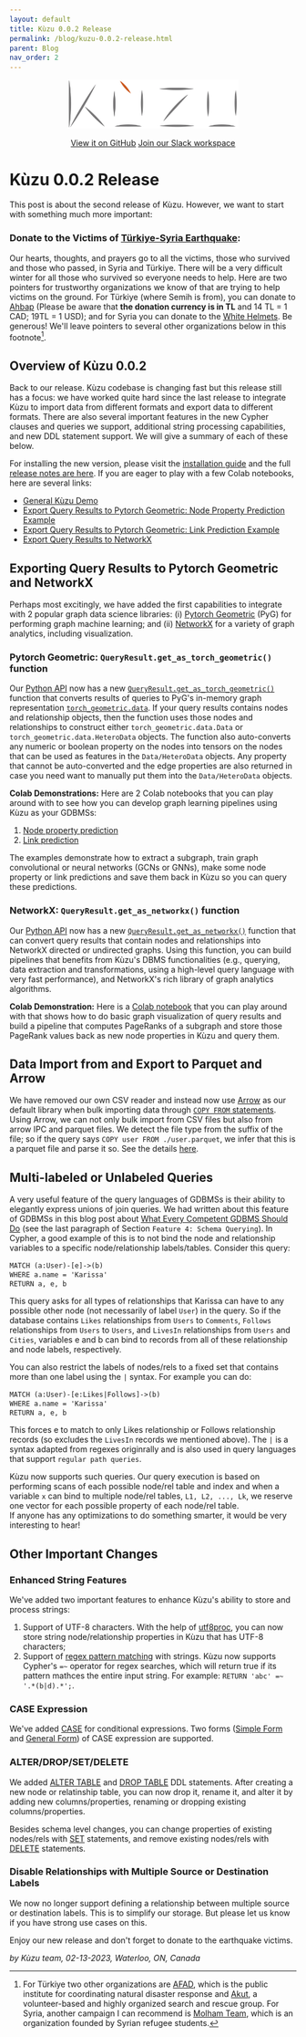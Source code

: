 ```yaml
---
layout: default
title: Kùzu 0.0.2 Release
permalink: /blog/kuzu-0.0.2-release.html
parent: Blog
nav_order: 2
---
```


<p align="center">
  <a href="https://github.com/kuzudb/kuzu"><img src="../../kuzu-logo.png" width="300"></a>
</p>

<p align="center">
  <a href="https://github.com/kuzudb/kuzu" class="btn fs-5 mb-4 mb-md-0">View it on GitHub</a>
  <a href="https://join.slack.com/t/kuzudb/shared_invite/zt-1n67h736q-E3AFGSI4w~ljlFMYr3_Sjg" class="btn fs-5 mb-4 mb-md-0">Join our Slack workspace</a>
</p>


# Kùzu 0.0.2 Release

This post is about the second release of Kùzu. However, we want to start with something much more important:

### Donate to the Victims of [Türkiye-Syria Earthquake](https://www.bbc.com/news/world-middle-east-64590946):
Our hearts, thoughts, and prayers go to all the victims, those who survived and those who passed,
in Syria and Türkiye. 
There will be a very difficult winter for all those who survived so everyone needs to help. 
Here are two pointers for trustworthy organizations we know of that are trying to help
victims on the ground. For Türkiye (where Semih is from), you can donate to [Ahbap](https://ahbap.org/bagis-kategorisi/5)
(Please be aware that **the donation currency is in TL** and 14 TL = 1 CAD; 19TL = 1 USD); and for Syria 
you can donate to the [White Helmets](https://www.whitehelmets.org/en/). Be generous! We'll leave pointers to several 
other organizations below in this footnote[^1].

## Overview of Kùzu 0.0.2
Back to our release. Kùzu codebase is changing fast but this release still has a focus: we 
have worked quite hard since the last release to integrate Kùzu to import data from
different formats and export data to different formats. There are also several important 
features in the new Cypher clauses and queries we support,  additional string 
processing capabilities, and new DDL statement support. We will give a summary of each 
of these below.

For installing the new version, please visit the [installation guide](https://kuzudb.com/docs/getting-started.html) and
the full
[release notes are here](https://github.com/kuzudb/kuzu/releases). If you are eager to play with
a few Colab notebooks, here are several links: 
- [General Kùzu Demo](https://colab.research.google.com/drive/15OLPggnRSBmR_K9yzq6iAGE5MDzNwqoN)
- [Export Query Results to Pytorch Geometric: Node Property Prediction Example](https://colab.research.google.com/drive/1fzcwBwTY-M19p7OOTIaynfgHFcAQo9NK)
- [Export Query Results to Pytorch Geometric: Link Prediction Example](https://colab.research.google.com/drive/1QdX7CDdajIAb04lqaO5PfJlpKG-ljG28)
- [Export Query Results to NetworkX](https://colab.research.google.com/drive/1NDsnFDWcSGoaOl-mOgG0zrPG2VAr8Q6H)

## Exporting Query Results to Pytorch Geometric and NetworkX
Perhaps most excitingly, we have added the first capabilities to integrate with 2 popular 
graph data science
libraries: (i) [Pytorch Geometric](https://github.com/pyg-team/pytorch_geometric) (PyG) for performing 
graph machine learning; and (ii) [NetworkX](https://networkx.org/) for a variety of 
graph analytics, including visualization. 

### Pytorch Geometric: `QueryResult.get_as_torch_geometric()` function
Our [Python API](https://kuzudb.com/docs/client-apis/python-api/overview.html) now has a 
new [`QueryResult.get_as_torch_geometric()`](../client-apis/python-api/query-result.md#query_result.QueryResult.get_as_torch_geometric) function that 
converts results of queries to PyG's in-memory graph representation 
[`torch_geometric.data`](https://pytorch-geometric.readthedocs.io/en/latest/modules/data.html).
If your query results contains nodes and relationship objects, then the function uses 
those nodes and relationships to construct either `torch_geometric.data.Data` or 
`torch_geometric.data.HeteroData` objects. The function also auto-converts any numeric or boolean property 
on the nodes into tensors on the nodes that can be used as features in the `Data/HeteroData` objects.
Any property that cannot be auto-converted and the edge properties are also returned in case you need
want to manually put them into the `Data/HeteroData` objects.

**Colab Demonstrations:**
Here are 2 Colab notebooks that you can play around with to see how you can develop graph learning
pipelines using Kùzu as your GDBMSs:
1. [Node property prediction](https://colab.research.google.com/drive/1fzcwBwTY-M19p7OOTIaynfgHFcAQo9NK)
2. [Link prediction](https://colab.research.google.com/drive/1QdX7CDdajIAb04lqaO5PfJlpKG-ljG28)

The examples demonstrate how to extract a subgraph,
train graph convolutional or neural networks (GCNs or GNNs), make some node property
or link predictions and save them back in Kùzu so you can query these predictions.

### NetworkX: `QueryResult.get_as_networkx()` function
Our [Python API](https://kuzudb.com/docs/client-apis/python-api/overview.html) now has a 
new [`QueryResult.get_as_networkx()`](../client-apis/python-api/query-result.md#query_result.QueryResult.get_as_networkx) function that can convert query results
that contain nodes and relationships into NetworkX directed or undirected graphs. Using this function, you can build pipelines
that benefits from Kùzu's DBMS functionalities (e.g., querying, data extraction and transformations,
using a high-level query language with very fast performance), and NetworkX's rich library of 
graph analytics algorithms.

**Colab Demonstration:**
Here is a [Colab notebook](https://colab.research.google.com/drive/1NDsnFDWcSGoaOl-mOgG0zrPG2VAr8Q6H?usp=sharing#scrollTo=AkpBul7ZpUM5) 
that you can play around with that shows how to do basic graph visualization of query results
and build a pipeline that computes PageRanks of a subgraph and store those PageRank 
values back as new node properties in Kùzu and query them.

## Data Import from and Export to Parquet and Arrow
We have removed our own CSV reader and instead now use [Arrow](https://arrow.apache.org/)
as our default library when bulk importing data through [`COPY FROM` statements](https://kuzudb.com/docs/data-import/csv-import.html). 
Using Arrow, we can not only bulk import
from CSV files but also from arrow IPC and parquet files. We detect the file type
from the suffix of the file; so if the query says `COPY user FROM ./user.parquet`,
we infer that this is a parquet file and parse it so. See the details [here](../cypher/../data-import/parquet-import.md).

## Multi-labeled or Unlabeled Queries
A very useful feature of the query languages of GDBMSs is their
ability to elegantly express unions of join queries. 
We had written about this feature of GDBMSs in this blog post about 
[What Every Competent GDBMS Should Do](https://kuzudb.com/blog/what-every-gdbms-should-do-and-vision.html#feature-4-schema-querying)
(see the last paragraph of Section `Feature 4: Schema Querying`).
In Cypher, a good example
of this is to not bind the node and relationship variables to a specific node/relationship
labels/tables. Consider this query:
```
MATCH (a:User)-[e]->(b)
WHERE a.name = 'Karissa'
RETURN a, e, b
```
This query asks for all types of relationships that Karissa can have to any possible other
node (not necessarily of label `User`) in the query. So if the database contains 
`Likes` relationships from `Users` to `Comments`, `Follows` relationships
from `Users` to `Users`, and `LivesIn` relationships from `Users` and `Cities`, 
variables e and b can bind to records from all of these
relationship and node labels, respectively. 

You can also restrict the labels of nodes/rels to a fixed set that contains
more than one label using the `|` syntax.
For example you can do:

```
MATCH (a:User)-[e:Likes|Follows]->(b)
WHERE a.name = 'Karissa'
RETURN a, e, b
```
This forces e to match to only Likes relationship or Follows relationship records (so
excludes the `LivesIn` records we mentioned above). The `|` is a syntax adapted from
regexes originrally and is also used in query languages that support `regular path queries`. 

Kùzu now supports such queries. Our query execution
is based on performing scans of each possible node/rel table and index
and when a variable `x` can bind to multiple node/rel tables, `L1, L2, ..., Lk`,
we reserve one vector for each possible property of each node/rel table.  
If anyone has any optimizations to do something smarter, it would be very interesting
to hear!

## Other Important Changes

### Enhanced String Features
We've added two important features to enhance Kùzu's ability to store and process strings:

1) Support of UTF-8 characters. With the help of [utf8proc](https://github.com/JuliaStrings/utf8proc), you can now store string node/relationship
   properties in Kùzu that has UTF-8 characters;
2) Support of [regex pattern matching](../cypher/expressions/functions/pattern-matching.md) with strings. Kùzu now supports Cypher's `=~` operator for regex searches, which will return true if its pattern mathces the entire input string. For example: `RETURN 'abc' =~ '.*(b|d).*';`.

### CASE Expression
We've added [CASE](../cypher/expressions/case-expression.md) for conditional expressions.
Two forms ([Simple Form](../cypher/expressions/case-expression.md#simple-form) and [General Form](../cypher/expressions/case-expression.md#general-form)) of CASE expression are supported.

### ALTER/DROP/SET/DELETE
We added [ALTER TABLE](../cypher/ddl.md#alter-table) and [DROP TABLE](../cypher/ddl.md#drop-table) DDL statements.
After creating a new node or relatinship table, you can now drop it, rename it, and alter it by adding new columns/properties, 
renaming or dropping existing columns/properties.

Besides schema level changes, you can change properties of existing nodes/rels with [SET](../cypher/data-manipulation-clauses/set.md) statements, and remove existing nodes/rels with [DELETE](../cypher/data-manipulation-clauses/delete.md) statements.

### Disable Relationships with Multiple Source or Destination Labels
We now no longer support defining a relationship between multiple source or destination labels.
This is to simplify our storage. But please let us know if you have strong use cases on this.

Enjoy our new release and don't forget to donate to the earthquake victims.

*by Kùzu team, 02-13-2023, Waterloo, ON, Canada*

[^1]: For Türkiye two other organizations are [AFAD](https://en.afad.gov.tr/earthquake-campaign), which is the public institute for coordinating natural disaster response and [Akut](https://www.akut.org.tr/en/donation), a volunteer-based and highly organized search and rescue group. For Syria, another campaign I can recommend is [Molham Team](https://molhamteam.com/en/campaigns/439?fbclid=IwAR3_t443XME9Gh0r75KM4VpQ58WLNPd8w8tyMV2JprdObwecPwhWAdX2FOQ), which is an organization founded by Syrian refugee students.
